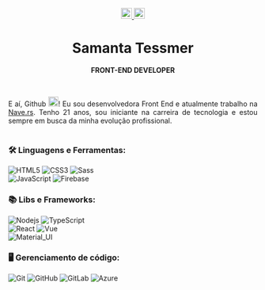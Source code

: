 <p align="center">
  <!-- Social media icons -->
  <a href="https://www.linkedin.com/in/brenda-samanta-r-tessmer-3992081b9/" title="Linkedin" target="_blank">
    <img src="https://img.shields.io/badge/-LinkedIn-blue?style=flat-square&logo=Linkedin&logoColor=white&link=https://www.linkedin.com/in/ffzanini" height="22" title="LinkedIn" />
  </a>
  
  <a href="mailto:brendah.samantah@gmail.com" title="Gmail">
    <img src="https://img.shields.io/badge/-Gmail-red?style=flat-square&logo=Gmail&logoColor=white&link=mailto:devffzanini@gmail.com" height="22" title="Gmail" />
  </a>
</p>


<!-- Title -->
<p align="center">
  <h1 align="center">Samanta Tessmer</h1>
  <p align="center"><b>FRONT-END DEVELOPER</b></p>
</p>
<br/>


<!-- Body -->
<p align="justify">
  E aí, Github <img src="https://media.giphy.com/media/hvRJCLFzcasrR4ia7z/giphy.gif" height="20px" width="20px"></a>! Eu sou desenvolvedora Front End e atualmente trabalho na <a href="https://nave.rs">Nave.rs</a>. Tenho 21 anos, sou iniciante na carreira de tecnologia e estou sempre em busca da minha evolução profissional.
  <br/>
  <br/>
</p>

### 🛠 Linguagens e Ferramentas:

![HTML5](https://img.shields.io/badge/-HTML5-black?style=flat-square&logo=html5)
![CSS3](https://img.shields.io/badge/-CSS3-black?style=flat-square&logo=css3&logoColor=blue)
![Sass](https://img.shields.io/badge/-Sass-black?style=flat-square&logo=sass)
<br/>
![JavaScript](https://img.shields.io/badge/-JavaScript-black?style=flat-square&logo=javascript)
![Firebase](https://img.shields.io/badge/-Firebase-black?style=flat-square&logo=firebase)
<br/>

### 📚 Libs e Frameworks:
![Nodejs](https://img.shields.io/badge/-NodeJS-black?style=flat-square&logo=Node.js)
![TypeScript](https://img.shields.io/badge/-TypeScript-black?style=flat-square&logo=typescript)
<br>
![React](https://img.shields.io/badge/-ReactJS-black?style=flat-square&logo=react)
![Vue](https://img.shields.io/badge/-VueJS-black?style=flat-square&logo=vue.js)
<br>
![Material_UI](https://img.shields.io/badge/-Material_UI-black?style=flat-square&logo=mui)


### 🖥 Gerenciamento de código:
![Git](https://img.shields.io/badge/-Git-black?style=flat-square&logo=git)
![GitHub](https://img.shields.io/badge/-GitHub-black?style=flat-square&logo=github)
![GitLab](https://img.shields.io/badge/-GitLab-black?style=flat-square&logo=gitlab)
![Azure](https://img.shields.io/badge/Azure-%23000000.svg?style=flat-square&logo=microsoftazure&logoColor=white)
